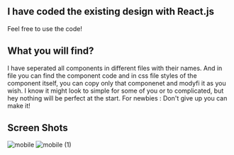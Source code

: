 ## I have coded the existing design with React.js
Feel free to use the code!
## What you will find?
I have seperated all components in different files with their names.
And in file you can find the component code and in css file styles of the component itself,
you can copy only that componenet and modyfi it as you wish. I know it might look to simple for some of you 
or to complicated, but hey nothing will be perfect at the start. For newbies : Don't give up you can make it!

## Screen Shots 
![mobile](https://github.com/antonyusupov/react-portfolio-template/assets/74938284/9017d617-907a-4d6d-9ff7-48a28471184b)
![mobile (1)](https://github.com/antonyusupov/react-portfolio-template/assets/74938284/9ea6dba3-a259-4d84-bf6f-12656742b696)

